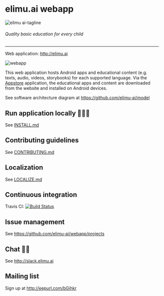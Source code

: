 # elimu.ai webapp

![elimu ai-tagline](https://user-images.githubusercontent.com/15718174/54360503-e8e88980-465c-11e9-9792-32b513105cf3.png)

###### Quality basic education for _every child_

---



Web application: http://elimu.ai

![webapp](https://user-images.githubusercontent.com/15718174/81133309-ccf02780-8f83-11ea-9759-ac390d25f68b.png)

This web application hosts Android apps and educational content (e.g. texts, audio, videos, storybooks) for each supported language. Via the [Appstore](https://github.com/elimu-ai/appstore) application, the educational apps and content are downloaded from the website and installed on Android devices.

See software architecture diagram at https://github.com/elimu-ai/model

## Run application locally 👩🏽‍💻
See [INSTALL.md](INSTALL.md)

## Contributing guidelines
See [CONTRIBUTING.md](CONTRIBUTING.md)

## Localization
See [LOCALIZE.md](LOCALIZE.md)

## Continuous integration
Travis CI: [![Build Status](https://travis-ci.org/elimu-ai/webapp.svg)](https://travis-ci.org/elimu-ai/webapp)

## Issue management
See https://github.com/elimu-ai/webapp/projects

## Chat 👋🏽
See http://slack.elimu.ai

## Mailing list
Sign up at http://eepurl.com/bGihkr
